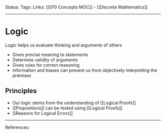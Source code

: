 Status:
Tags:
Links: [[070 Concepts MOC]] - [[Discrete Mathematics]]
___
# Logic
Logic helps us evaluate thinking and arguments of others
- Gives precise meaning to statements
- Determine validity of arguments
- Gives rules for correct reasoning
- Information and biases can prevent us from objectively interpreting the premises
## Principles
- Our logic stems from the understanding of [[Logical Proofs]]
- [[Propositions]] can be tested using [[Logical Proofs]]
- [[Reasons for Logical Errors]]
___
References: